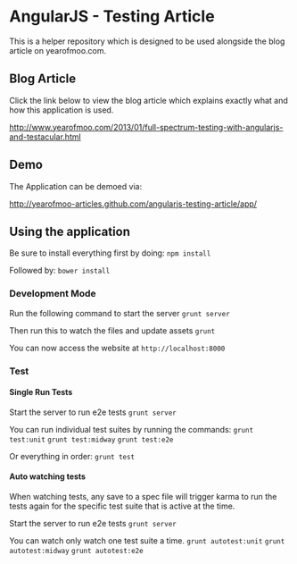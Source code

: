 # AngularJS - Testing Article
This is a helper repository which is designed to be used alongside the blog article on yearofmoo.com.

## Blog Article
Click the link below to view the blog article which explains exactly what and how this application is used.

http://www.yearofmoo.com/2013/01/full-spectrum-testing-with-angularjs-and-testacular.html

## Demo
The Application can be demoed via:

http://yearofmoo-articles.github.com/angularjs-testing-article/app/

## Using the application

Be sure to install everything first by doing:
`npm install`

Followed by:
`bower install`

### Development Mode

Run the following command to start the server
`grunt server`

Then run this to watch the files and update assets
`grunt`

You can now access the website at
`http://localhost:8000`

### Test

#### Single Run Tests

Start the server to run e2e tests
`grunt server`

You can run individual test suites by running the commands:
`grunt test:unit`
`grunt test:midway`
`grunt test:e2e`

Or everything in order:
`grunt test`


#### Auto watching tests
When watching tests, any save to a spec file will trigger karma to run the tests again
for the specific test suite that is active at the time.

Start the server to run e2e tests
`grunt server`

You can watch only watch one test suite a time.
`grunt autotest:unit`
`grunt autotest:midway`
`grunt autotest:e2e`

